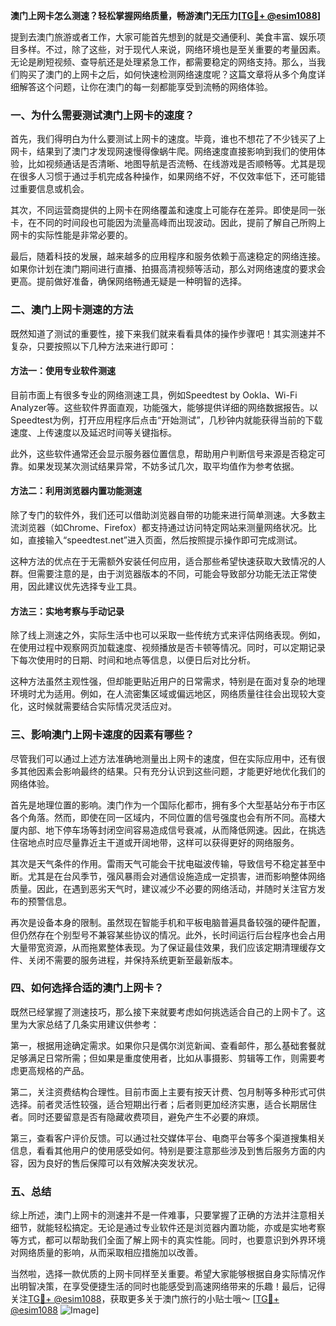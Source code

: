 **澳门上网卡怎么测速？轻松掌握网络质量，畅游澳门无压力[[TG💪+ @esim1088](https://t.me/s/esim1088)]**

提到去澳门旅游或者工作，大家可能首先想到的就是交通便利、美食丰富、娱乐项目多样。不过，除了这些，对于现代人来说，网络环境也是至关重要的考量因素。无论是刷短视频、查导航还是处理紧急工作，都需要稳定的网络支持。那么，当我们购买了澳门的上网卡之后，如何快速检测网络速度呢？这篇文章将从多个角度详细解答这个问题，让你在澳门的每一刻都能享受到流畅的网络体验。

### 一、为什么需要测试澳门上网卡的速度？

首先，我们得明白为什么要测试上网卡的速度。毕竟，谁也不想花了不少钱买了上网卡，结果到了澳门才发现网速慢得像蜗牛爬。网络速度直接影响到我们的使用体验，比如视频通话是否清晰、地图导航是否流畅、在线游戏是否顺畅等。尤其是现在很多人习惯于通过手机完成各种操作，如果网络不好，不仅效率低下，还可能错过重要信息或机会。

其次，不同运营商提供的上网卡在网络覆盖和速度上可能存在差异。即使是同一张卡，在不同的时间段也可能因为流量高峰而出现波动。因此，提前了解自己所购上网卡的实际性能是非常必要的。

最后，随着科技的发展，越来越多的应用程序和服务依赖于高速稳定的网络连接。如果你计划在澳门期间进行直播、拍摄高清视频等活动，那么对网络速度的要求会更高。提前做好准备，确保网络畅通无疑是一种明智的选择。

### 二、澳门上网卡测速的方法

既然知道了测试的重要性，接下来我们就来看看具体的操作步骤吧！其实测速并不复杂，只要按照以下几种方法来进行即可：

#### 方法一：使用专业软件测速

目前市面上有很多专业的网络测速工具，例如Speedtest by Ookla、Wi-Fi Analyzer等。这些软件界面直观，功能强大，能够提供详细的网络数据报告。以Speedtest为例，打开应用程序后点击“开始测试”，几秒钟内就能获得当前的下载速度、上传速度以及延迟时间等关键指标。

此外，这些软件通常还会显示服务器位置信息，帮助用户判断信号来源是否稳定可靠。如果发现某次测试结果异常，不妨多试几次，取平均值作为参考依据。

#### 方法二：利用浏览器内置功能测速

除了专门的软件外，我们还可以借助浏览器自带的功能来进行简单测速。大多数主流浏览器（如Chrome、Firefox）都支持通过访问特定网站来测量网络状况。比如，直接输入“speedtest.net”进入页面，然后按照提示操作即可完成测试。

这种方法的优点在于无需额外安装任何应用，适合那些希望快速获取大致情况的人群。但需要注意的是，由于浏览器版本的不同，可能会导致部分功能无法正常使用，因此建议优先选择专业工具。

#### 方法三：实地考察与手动记录

除了线上测速之外，实际生活中也可以采取一些传统方式来评估网络表现。例如，在使用过程中观察网页加载速度、视频播放是否卡顿等情况。同时，可以定期记录下每次使用时的日期、时间和地点等信息，以便日后对比分析。

这种方法虽然主观性强，但却能更贴近用户的日常需求，特别是在面对复杂的地理环境时尤为适用。例如，在人流密集区域或偏远地区，网络质量往往会出现较大变化，这时候就需要结合实际情况灵活应对。

### 三、影响澳门上网卡速度的因素有哪些？

尽管我们可以通过上述方法准确地测量出上网卡的速度，但在实际应用中，还有很多其他因素会影响最终的结果。只有充分认识到这些问题，才能更好地优化我们的网络体验。

首先是地理位置的影响。澳门作为一个国际化都市，拥有多个大型基站分布于市区各个角落。然而，即使在同一区域内，不同位置的信号强度也会有所不同。高楼大厦内部、地下停车场等封闭空间容易造成信号衰减，从而降低网速。因此，在挑选住宿地点时应尽量靠近主干道或开阔地带，这样可以获得更好的网络服务。

其次是天气条件的作用。雷雨天气可能会干扰电磁波传输，导致信号不稳定甚至中断。尤其是在台风季节，强风暴雨会对通信设施造成一定损害，进而影响整体网络质量。因此，在遇到恶劣天气时，建议减少不必要的网络活动，并随时关注官方发布的预警信息。

再次是设备本身的限制。虽然现在智能手机和平板电脑普遍具备较强的硬件配置，但仍然存在个别型号不兼容某些协议的情况。此外，长时间运行后台程序也会占用大量带宽资源，从而拖累整体表现。为了保证最佳效果，我们应该定期清理缓存文件、关闭不需要的服务进程，并保持系统更新至最新版本。

### 四、如何选择合适的澳门上网卡？

既然已经掌握了测速技巧，那么接下来就要考虑如何挑选适合自己的上网卡了。这里为大家总结了几条实用建议供参考：

第一，根据用途确定需求。如果你只是偶尔浏览新闻、查看邮件，那么基础套餐就足够满足日常所需；但如果是重度使用者，比如从事摄影、剪辑等工作，则需要考虑更高规格的产品。

第二，关注资费结构合理性。目前市面上主要有按天计费、包月制等多种形式可供选择。前者灵活性较强，适合短期出行者；后者则更加经济实惠，适合长期居住者。同时还要留意是否有隐藏收费项目，避免产生不必要的麻烦。

第三，查看客户评价反馈。可以通过社交媒体平台、电商平台等多个渠道搜集相关信息，看看其他用户的使用感受如何。特别是要注意那些涉及到售后服务方面的内容，因为良好的售后保障可以有效解决突发状况。

### 五、总结

综上所述，澳门上网卡的测速并不是一件难事，只要掌握了正确的方法并注意相关细节，就能轻松搞定。无论是通过专业软件还是浏览器内置功能，亦或是实地考察等方式，都可以帮助我们全面了解上网卡的真实性能。同时，也要意识到外界环境对网络质量的影响，从而采取相应措施加以改善。

当然啦，选择一款优质的上网卡同样至关重要。希望大家能够根据自身实际情况作出明智决策，在享受便捷生活的同时也能感受到高速网络带来的乐趣！最后，记得关注[TG💪+ @esim1088](https://t.me/s/esim1088)，获取更多关于澳门旅行的小贴士哦～ [[TG💪+ @esim1088](https://t.me/s/esim1088) ![Image](https://i.postimg.cc/4NQfJmqS/Snipaste-2025-05-13-00-14-12.png)]
